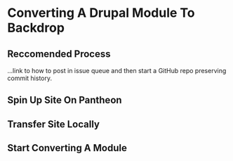 # Converting A Drupal Module To Backdrop

## Reccomended Process
...link to how to post in issue queue and then start a GitHub repo preserving commit history.

## Spin Up Site On Pantheon

## Transfer Site Locally 

## Start Converting A Module
